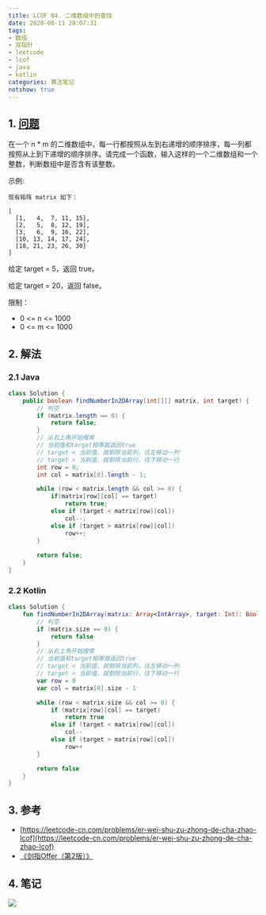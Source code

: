 ```yaml
---
title: LCOF 04. 二维数组中的查找
date: 2020-08-11 20:07:31
tags:
- 数组
- 双指针
- leetcode
- lcof
- java
- kotlin
categories: 算法笔记
notshow: true
---
```

## 1. [问题](https://leetcode-cn.com/problems/er-wei-shu-zu-zhong-de-cha-zhao-lcof/)

在一个 n * m 的二维数组中，每一行都按照从左到右递增的顺序排序，每一列都按照从上到下递增的顺序排序。请完成一个函数，输入这样的一个二维数组和一个整数，判断数组中是否含有该整数。

示例:
```
现有矩阵 matrix 如下：

[
  [1,   4,  7, 11, 15],
  [2,   5,  8, 12, 19],
  [3,   6,  9, 16, 22],
  [10, 13, 14, 17, 24],
  [18, 21, 23, 26, 30]
]
```

给定 target = 5，返回 true。

给定 target = 20，返回 false。

限制：
- 0 <= n <= 1000
- 0 <= m <= 1000

<!--more-->

## 2. 解法

### 2.1 Java
```java
class Solution {
    public boolean findNumberIn2DArray(int[][] matrix, int target) {
        // 判空
        if (matrix.length == 0) {
            return false;
        }
        // 从右上角开始搜索
        // 当前值和target相等就返回true
        // target < 当前值，就剔除当前列，往左移动一列
        // target > 当前值，就剔除当前行，往下移动一行
        int row = 0;
        int col = matrix[0].length - 1;

        while (row < matrix.length && col >= 0) {
            if(matrix[row][col] == target)
                return true;
            else if (target < matrix[row][col])
                col--;
            else if (target > matrix[row][col])
                row++;
        }
        
        return false;
    }
}
```

### 2.2 Kotlin
```kotlin
class Solution {
    fun findNumberIn2DArray(matrix: Array<IntArray>, target: Int): Boolean {
        // 判空
        if (matrix.size == 0) {
            return false
        }
        // 从右上角开始搜索
        // 当前值和target相等就返回true
        // target < 当前值，就剔除当前列，往左移动一列
        // target > 当前值，就剔除当前行，往下移动一行
        var row = 0
        var col = matrix[0].size - 1

        while (row < matrix.size && col >= 0) {
            if (matrix[row][col] == target)
                return true
            else if (target < matrix[row][col])
                col--
            else if (target > matrix[row][col])
                row++
        }

        return false
    }
}
```

## 3. 参考
- [https://leetcode-cn.com/problems/er-wei-shu-zu-zhong-de-cha-zhao-lcof](https://leetcode-cn.com/problems/er-wei-shu-zu-zhong-de-cha-zhao-lcof)
- [《剑指Offer（第2版）》](https://book.douban.com/subject/27008702/)

## 4. 笔记
![](https://777blog.oss-cn-shanghai.aliyuncs.com/leetcode/lcof-04.jpg)